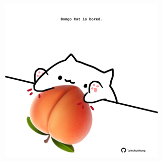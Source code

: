 <!-- built at 27/04/2025, 23:00:37 UTC -->
<p align="center">
  <img width="500" height="500" src="./ReadmeImage.svg">
</p>
